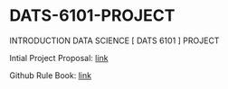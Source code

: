# DATS-6101-PROJECT

INTRODUCTION DATA SCIENCE [ DATS 6101 ] PROJECT

Intial Project Proposal: [link](https://docs.google.com/document/d/1NMr6O5-lUxrRt4sXhyxNmUzamqOI-2s1ygOoA2kZan8/edit?usp=sharing)

Github Rule Book: [link](https://docs.google.com/document/d/1xrUnchpAelWTmf6UCHtuKMgh9LzNVa-E-oRo3V4bX8k/edit?usp=sharing)
